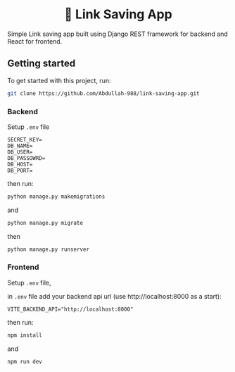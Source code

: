 <h1 align="center">🔗 Link Saving App</h1>

Simple Link saving app built using Django REST framework for backend and React for frontend.

## Getting started

To get started with this project, run:

```bash
git clone https://github.com/Abdullah-988/link-saving-app.git
```

### Backend

Setup `.env` file

```
SECRET_KEY=
DB_NAME=
DB_USER=
DB_PASSOWRD=
DB_HOST=
DB_PORT=
```

then run:

```bash
python manage.py makemigrations
```

and

```bash
python manage.py migrate
```

then

```bash
python manage.py runserver
```

### Frontend

Setup `.env` file,

in `.env` file add your backend api url (use http://localhost:8000 as a start):

```
VITE_BACKEND_API="http://localhost:8000"
```

then run:

```bash
npm install
```

and

```bash
npm run dev
```
